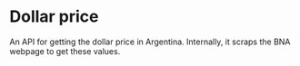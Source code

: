 # Dollar price

An API for getting the dollar price in Argentina. Internally, it scraps the BNA webpage to get these values.